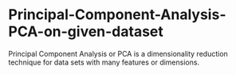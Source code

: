 # Principal-Component-Analysis-PCA-on-given-dataset
Principal Component Analysis or PCA is a dimensionality reduction technique for data sets with many features or dimensions.
